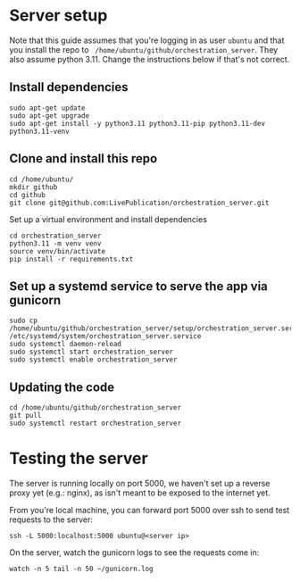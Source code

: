 # Server setup
Note that this guide assumes that you're logging in as user `ubuntu` and that you install the repo to `
/home/ubuntu/github/orchestration_server`. They also assume python 3.11. Change the instructions below if that's not correct.

## Install dependencies
```
sudo apt-get update
sudo apt-get upgrade
sudo apt-get install -y python3.11 python3.11-pip python3.11-dev python3.11-venv
```

## Clone and install this repo
```
cd /home/ubuntu/
mkdir github
cd github
git clone git@github.com:LivePublication/orchestration_server.git
```
Set up a virtual environment and install dependencies
```
cd orchestration_server
python3.11 -m venv venv
source venv/bin/activate
pip install -r requirements.txt
```

## Set up a systemd service to serve the app via gunicorn
```
sudo cp /home/ubuntu/github/orchestration_server/setup/orchestration_server.service /etc/systemd/system/orchestration_server.service
sudo systemctl daemon-reload
sudo systemctl start orchestration_server
sudo systemctl enable orchestration_server
```

## Updating the code
```
cd /home/ubuntu/github/orchestration_server
git pull
sudo systemctl restart orchestration_server
```

# Testing the server
The server is running locally on port 5000, we haven't set up a reverse proxy yet (e.g.: nginx), as isn't meant to be exposed to the internet yet.

From you're local machine, you can forward port 5000 over ssh to send test requests to the server:
```
ssh -L 5000:localhost:5000 ubuntu@<server ip>
```

On the server, watch the gunicorn logs to see the requests come in:
```
watch -n 5 tail -n 50 ~/gunicorn.log
```